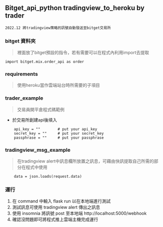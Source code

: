 ## Bitget_api_python tradingview_to_heroku by trader
`2022.12 將tradingview策略的訊號自動發送至bitget交易所`
 
### bitget 資料夾
>裡面放了bitget預設的指令，若有需要可以在程式內利用import去提取
```
import bitget.mix.order_api as order
```
### requirements
>使用heroku當作雲端站台時所需要的子項目

### trader_example
> 交易員開平倉程式碼範例
* 於交易所創建api後填入
```
    api_key = ""        # put your api_key
    secret_key = ""     # put your secret_key
    passphrase = ""     # put your passphrase
```
### tradingview_msg_example
>在tradingview alert中訊息欄所放置之訊息，可藉由快訊提取自己所需的部分在程式中使用
```
    data = json.loads(request.data)
```
### 運行
1. 在 command 中輸入 flask run 以在本地端進行測試
2. 測試訊息可使用 tradingview alert 傳出之訊息
3. 使用 insomnia 將訊號 post 至本地端 http://localhost:5000/webhook
4. 確認沒問題即可將程式推上雲端主機完成運行
